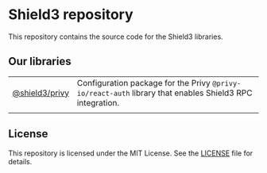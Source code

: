 # Shield3 repository

This repository contains the source code for the Shield3 libraries.

## Our libraries

|                                  |                                                                                                          |
|----------------------------------|----------------------------------------------------------------------------------------------------------|
| [@shield3/privy](packages/privy) | Configuration package for the Privy `@privy-io/react-auth` library that enables Shield3 RPC integration. |
|                                  |                                                                                                          |

## License

This repository is licensed under the MIT License. See the [LICENSE](LICENSE) file for details.
